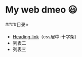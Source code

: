 # My web dmeo :smiley:

####目录:star:

- [Heading link](https://github.com/pandao/editor.md "Heading link")（css居中-十字架）
- 列表二
- 列表三

